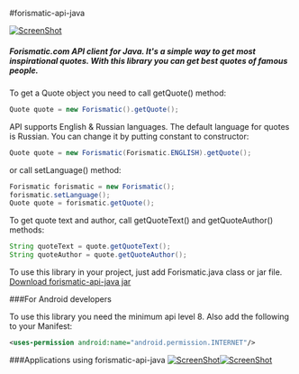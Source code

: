 #forismatic-api-java

[![ScreenShot](http://i.imgur.com/ueC0i4f.png)](http://forismatic.com/ru/)

##### Forismatic.com API client for Java. It's a simple way to get most inspirational quotes. With this library you can get best quotes of famous people.
To get a Quote object you need to call getQuote() method:
```java
Quote quote = new Forismatic().getQuote();
```
API supports English & Russian languages. The default language for quotes is Russian. You can change it by putting constant to constructor:
```java
Quote quote = new Forismatic(Forismatic.ENGLISH).getQuote();
```
or call setLanguage() method:
```java
Forismatic forismatic = new Forismatic();
forismatic.setLanguage();
Quote quote = forismatic.getQuote();
```
To get quote text and author, call getQuoteText() and getQuoteAuthor() methods:
```java
String quoteText = quote.getQuoteText();
String quoteAuthor = quote.getQuoteAuthor();
```
To use this library in your project, just add Forismatic.java class or jar file.
[Download forismatic-api-java jar](https://dl.dropboxusercontent.com/s/uvr6ns972q8zg6f/forismatic-api-java.jar?dl=1&token_hash=AAEx4n8XUoC_SSSMuxHARTMQ_JPHK17Rceb2ihOdtziEYQ)  

###For Android developers

To use this library you need the minimum api level 8. Also add the following to your Manifest:
```xml
<uses-permission android:name="android.permission.INTERNET"/>
```
###Applications using forismatic-api-java
[![ScreenShot](http://i.imgur.com/AguXNK1.png?2)](https://github.com/VEINHORN/Elite-Quotes)[![ScreenShot](http://i.imgur.com/qPqU49b.png?1)](https://play.google.com/store/apps/details?id=com.elitequotes)
